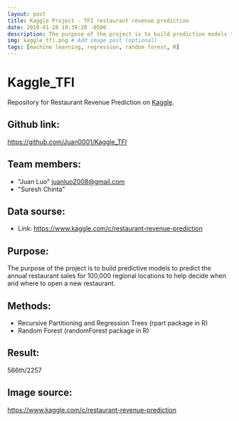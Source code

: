```yaml
---
layout: post
title: Kaggle Project - TFI restaurant revenue prediction
date: 2018-01-28 19:39:20 -0500
description: The purpose of the project is to build predictive models to predict the annual restaurant sales for 100,000 regional locations to help decide when and where to open a new restaurant.
img: kaggle_tfi.png # Add image post (optional)
tags: [machine learning, regression, random forest, R]
---
```


# Kaggle_TFI
Repository for Restaurant Revenue Prediction on [Kaggle](www.kaggle.com).

## Github link:
<https://github.com/Juan0001/Kaggle_TFI>

## Team members:
- "Juan Luo" juanluo2008@gmail.com
- "Suresh Chinta"

## Data sourse:
- Link: <https://www.kaggle.com/c/restaurant-revenue-prediction>

## Purpose:
The purpose of the project is to build predictive models to predict the annual restaurant sales for 100,000 regional locations to help decide when and where to open a new restaurant.

## Methods:
- Recursive Partitioning and Regression Trees (rpart package in R)
- Random Forest (randomForest package in R)

## Result:
566th/2257

## Image source:
<https://www.kaggle.com/c/restaurant-revenue-prediction>
